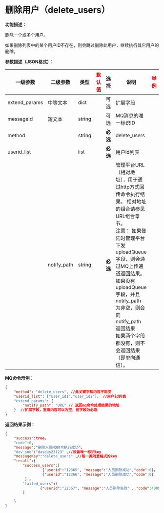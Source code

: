 # 删除用户（delete\_users）

**功能描述：**

删除一个或多个用户。

如果删除列表中的某个用户ID不存在，则会跳过删除此用户，继续执行其它用户的删除。

**参数描述（JSON格式）：**

| 一级参数      | 二级参数    | 类型   | <font color="#dd0000">默认值</font> | 选择     | 说明                                                         | <font color="#dd0000">举例</font> |
| ------------- | ----------- | ------ | ----------------------------------- | -------- | ------------------------------------------------------------ | --------------------------------- |
| extend_params | 中等文本    | dict   |                                     | 可选     | 扩展字段                                                     |                                   |
| messageId     | 短文本      | string |                                     | 可选     | MQ消息的唯一标识ID                                           |                                   |
| method        |             | string |                                     | **必选** | delete_users                                                 |                                   |
| userid_list   |             | list   |                                     | **必选** | 用户id列表                                                   |                                   |
|               | notify_path | string |                                     | **必选** | 管理平台URL（相对地址），用于通过http方式回传命令执行结果。 相对地址的组合请参见 URL组合章节。<br/>注意： 如果登陆时管理平台下发 uploadQueue 字段，则会通过MQ上传通道返回结果。 <br/>如果没有 uploadQueue 字段，并且 notify_path 为非空，则会向 notify_path 返回结果<br/>如果两个字段都没有，则不会返回结果（即单向通信）。 |                                   |



**MQ命令示例：**

```json
{
    "method": "delete_users", //此关键字和内容不能变
    "userid_list": ["user_id1","user_id2"]， //用户id列表
    "extend_params": {
        "notify_path": "URL" // 返回mq命令处理结果的地址
    }  //扩展字段，里面内容可以为空，但字段为必选
}
```



**返回结果示例：**

```json
{
    "success":true，
    "code":0,
    "message":"删除人员MQ命令执行成功"，
    "dev_sno":"dasdas23123" ,//设备唯一标识key
    "messageKey":"delete_users" ,//每一类消息格式的key
    "result":{
        "success_users":[
                 {"userid":"12365", "message":"人员删除成功","code":0}，
                 {"userid":"12366", "message":"人员删除成功","code":0}
         ] ，                                                                        
        "failed_users":[
                {"userid":"12367", "message":"人员删除失败" , "code":40095}
        ]

    }
}
```

